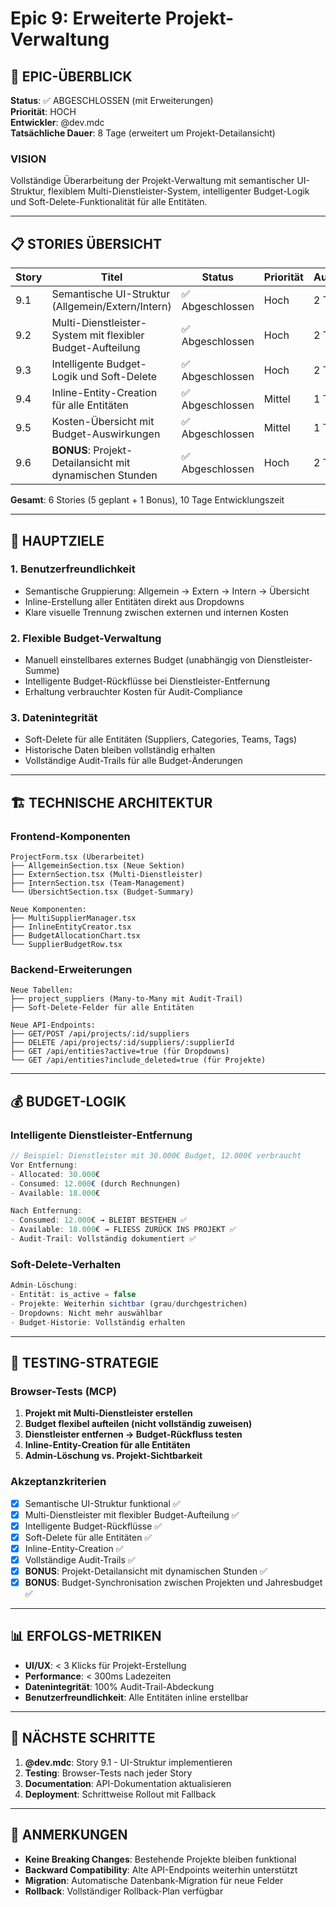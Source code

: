 # Epic 9: Erweiterte Projekt-Verwaltung

## 🎯 **EPIC-ÜBERBLICK**

**Status**: ✅ ABGESCHLOSSEN (mit Erweiterungen)  
**Priorität**: HOCH  
**Entwickler**: @dev.mdc  
**Tatsächliche Dauer**: 8 Tage (erweitert um Projekt-Detailansicht)  

### **VISION**
Vollständige Überarbeitung der Projekt-Verwaltung mit semantischer UI-Struktur, flexiblem Multi-Dienstleister-System, intelligenter Budget-Logik und Soft-Delete-Funktionalität für alle Entitäten.

---

## 📋 **STORIES ÜBERSICHT**

| Story | Titel | Status | Priorität | Aufwand |
|-------|-------|--------|-----------|---------|
| 9.1 | Semantische UI-Struktur (Allgemein/Extern/Intern) | ✅ Abgeschlossen | Hoch | 2 Tage |
| 9.2 | Multi-Dienstleister-System mit flexibler Budget-Aufteilung | ✅ Abgeschlossen | Hoch | 2 Tage |
| 9.3 | Intelligente Budget-Logik und Soft-Delete | ✅ Abgeschlossen | Hoch | 2 Tage |
| 9.4 | Inline-Entity-Creation für alle Entitäten | ✅ Abgeschlossen | Mittel | 1 Tag |
| 9.5 | Kosten-Übersicht mit Budget-Auswirkungen | ✅ Abgeschlossen | Mittel | 1 Tag |
| 9.6 | **BONUS**: Projekt-Detailansicht mit dynamischen Stunden | ✅ Abgeschlossen | Hoch | 2 Tage |

**Gesamt**: 6 Stories (5 geplant + 1 Bonus), 10 Tage Entwicklungszeit

---

## 🎯 **HAUPTZIELE**

### **1. Benutzerfreundlichkeit**
- Semantische Gruppierung: Allgemein → Extern → Intern → Übersicht
- Inline-Erstellung aller Entitäten direkt aus Dropdowns
- Klare visuelle Trennung zwischen externen und internen Kosten

### **2. Flexible Budget-Verwaltung**
- Manuell einstellbares externes Budget (unabhängig von Dienstleister-Summe)
- Intelligente Budget-Rückflüsse bei Dienstleister-Entfernung
- Erhaltung verbrauchter Kosten für Audit-Compliance

### **3. Datenintegrität**
- Soft-Delete für alle Entitäten (Suppliers, Categories, Teams, Tags)
- Historische Daten bleiben vollständig erhalten
- Vollständige Audit-Trails für alle Budget-Änderungen

---

## 🏗️ **TECHNISCHE ARCHITEKTUR**

### **Frontend-Komponenten**
```
ProjectForm.tsx (Überarbeitet)
├── AllgemeinSection.tsx (Neue Sektion)
├── ExternSection.tsx (Multi-Dienstleister)
├── InternSection.tsx (Team-Management)
└── ÜbersichtSection.tsx (Budget-Summary)

Neue Komponenten:
├── MultiSupplierManager.tsx
├── InlineEntityCreator.tsx
├── BudgetAllocationChart.tsx
└── SupplierBudgetRow.tsx
```

### **Backend-Erweiterungen**
```
Neue Tabellen:
├── project_suppliers (Many-to-Many mit Audit-Trail)
├── Soft-Delete-Felder für alle Entitäten

Neue API-Endpoints:
├── GET/POST /api/projects/:id/suppliers
├── DELETE /api/projects/:id/suppliers/:supplierId
├── GET /api/entities?active=true (für Dropdowns)
└── GET /api/entities?include_deleted=true (für Projekte)
```

---

## 💰 **BUDGET-LOGIK**

### **Intelligente Dienstleister-Entfernung**
```javascript
// Beispiel: Dienstleister mit 30.000€ Budget, 12.000€ verbraucht
Vor Entfernung:
- Allocated: 30.000€
- Consumed: 12.000€ (durch Rechnungen)
- Available: 18.000€

Nach Entfernung:
- Consumed: 12.000€ → BLEIBT BESTEHEN ✅
- Available: 18.000€ → FLIESS ZURÜCK INS PROJEKT ✅
- Audit-Trail: Vollständig dokumentiert ✅
```

### **Soft-Delete-Verhalten**
```javascript
Admin-Löschung:
- Entität: is_active = false
- Projekte: Weiterhin sichtbar (grau/durchgestrichen)
- Dropdowns: Nicht mehr auswählbar
- Budget-Historie: Vollständig erhalten
```

---

## 🧪 **TESTING-STRATEGIE**

### **Browser-Tests (MCP)**
1. **Projekt mit Multi-Dienstleister erstellen**
2. **Budget flexibel aufteilen (nicht vollständig zuweisen)**
3. **Dienstleister entfernen → Budget-Rückfluss testen**
4. **Inline-Entity-Creation für alle Entitäten**
5. **Admin-Löschung vs. Projekt-Sichtbarkeit**

### **Akzeptanzkriterien**
- [x] Semantische UI-Struktur funktional ✅
- [x] Multi-Dienstleister mit flexibler Budget-Aufteilung ✅
- [x] Intelligente Budget-Rückflüsse ✅
- [x] Soft-Delete für alle Entitäten ✅
- [x] Inline-Entity-Creation ✅
- [x] Vollständige Audit-Trails ✅
- [x] **BONUS**: Projekt-Detailansicht mit dynamischen Stunden ✅
- [x] **BONUS**: Budget-Synchronisation zwischen Projekten und Jahresbudget ✅

---

## 📊 **ERFOLGS-METRIKEN**

- **UI/UX**: < 3 Klicks für Projekt-Erstellung
- **Performance**: < 300ms Ladezeiten
- **Datenintegrität**: 100% Audit-Trail-Abdeckung
- **Benutzerfreundlichkeit**: Alle Entitäten inline erstellbar

---

## 🚀 **NÄCHSTE SCHRITTE**

1. **@dev.mdc**: Story 9.1 - UI-Struktur implementieren
2. **Testing**: Browser-Tests nach jeder Story
3. **Documentation**: API-Dokumentation aktualisieren
4. **Deployment**: Schrittweise Rollout mit Fallback

---

## 📝 **ANMERKUNGEN**

- **Keine Breaking Changes**: Bestehende Projekte bleiben funktional
- **Backward Compatibility**: Alte API-Endpoints weiterhin unterstützt
- **Migration**: Automatische Datenbank-Migration für neue Felder
- **Rollback**: Vollständiger Rollback-Plan verfügbar
